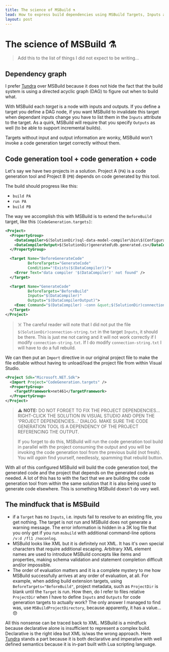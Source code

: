 ```yaml
---
title: The science of MSBuild ⚗️
lead: How to express build dependencies using MSBuild Targets, Inputs and Outputs
layout: post
---
```


# The science of MSBuild ⚗️

> Add this to the list of things I did not expect to be writing...

## Dependency graph

I prefer [Tundra](https://github.com/deplinenoise/tundra) over MSBuild because it does not hide the fact that the build system is using a directed acyclic graph (DAG) to figure out when to build what.

With MSBuild each _target_ is a node with inputs and outputs. If you define a target you define a DAG node, if you want MSBuild to invalidate this target when dependant inputs change you have to list them in the `Inputs` attribute to the target. As a quirk, MSBuild will require that you specify `Outputs` as well (to be able to support incremental builds).

Targets without input and output information are wonky, MSBuild won't invoke a code generation target correctly without them.

## Code generation tool + code generation + code

Let's say we have two projects in a solution. Project A (`PA`) is a code generation tool and Project B (`PB`) depends on code generated by this tool.

The build should progress like this:

- `build PA`
- `run PA`
- `build PB`

The way we accomplish this with MSBuild is to extend the `BeforeBuild` target, like this `[CodeGeneration.targets]`:

~~~xml
<Project>
  <PropertyGroup>
    <DataCompiler>$(SolutionDir)sql-data-model-compiler\bin\$(Configuration)\net461\sql-data-model-compiler.exe</DataCompiler>
    <DataCompilerOutput>$(SolutionDir)generated\db.generated.cs</DataCompilerOutput>
  </PropertyGroup>

  <Target Name="BeforeGenerateCode"
          BeforeTargets="GenerateCode"
          Condition="!Exists($(DataCompiler))">
    <Error Text="data compiler '$(DataCompiler)' not found" />
  </Target>

  <Target Name="GenerateCode"
          BeforeTargets="BeforeBuild"
          Inputs="$(DataCompiler)"
          Outputs="$(DataCompilerOutput)">
    <Exec Command="$(DataCompiler) -conn &quot;$(SolutionDir)connection-string.txt&quot; -output &quot;$(DataCompilerOutput)&quot;" />
  </Target>
</Project>
~~~

> ☠️ The careful reader will note that I did not put the file `$(SolutionDir)connection-string.txt` in the target `Inputs`, it should be there. This is just me not caring and it will not work correctly if I modify `connection-string.txt`. If I do modify `connection-string.txt` I will have to do a full rebuild.

We can then put an `Import` directive in our original project file to make the file editable without having to unload/load the project file from within Visual Studio.

~~~xml
<Project Sdk="Microsoft.NET.Sdk">
  <Import Project="CodeGeneration.targets" />
  <PropertyGroup>
    <TargetFramework>net461</TargetFramework>
  </PropertyGroup>
</Project>
~~~

> ⚠️ **NOTE:** DO NOT FORGET TO FIX THE PROJECT DEPENDENCIES... RIGHT-CLICK THE SOLUTION IN VISUAL STUDIO AND OPEN THE 'PROJECT DEPENDENCIES...' DIALOG. MAKE SURE THE CODE GENERATION TOOL IS A DEPENDENCY OF THE PROJECT REFERENCING THE OUTPUT.
>
> If you forget to do this, MSBuild will run the code generation tool build in parallel with the project consuming the output and you will be invoking the code generation tool from the previous build (not fresh). You will _again_ find yourself, needlessly, spamming that rebuild button.

With all of this configured MSBuild will build the code generation tool, the generated code and the project that depends on the generated code as needed. A lot of this has to with the fact that we are building the code generation tool from within the same solution that it is also being used to generate code elsewhere. This is something MSBuild doesn't do very well.

## The mindfuck that is MSBuild

- if a `Target` has no `Inputs`, i.e. inputs fail to resolve to an existing file, you get nothing. The target is not run and MSBuild does not generate a warning message. The error information is hidden in a 3K log file that you only get if you run `msbuild` with additional command-line options `/v:d /fl1 /noconlog`.
- MSBuild looks like XML but it is definitely not XML. It has it's own special characters that require additional escaping. Arbitrary XML element names are used to introduce MSBuild concepts like items and properties, making schema validation and statement completion difficult and/or impossible.
- The order of evaluation matters and it is a complete mystery to me how MSBuild successfully arrives at any order of evaluation, at all. For example, when adding build extension targets, using `BeforeTargets="BeforeBuild"`, project metadata, such as `ProjectDir` is blank until the `Target` is run. How then, do I refer to files relative `ProjectDir` when I have to define `Inputs` and `Outputs` for code generation targets to actually work? The only answer I managed to find was, use `MSBuildProjectDirectory`, because apparently, it has a value... 😞

All this nonsense can be traced back to XML. MSBuild is a mindfuck because declarative alone is insufficient to represent a complex build. Declarative is the right idea but XML is/was the wrong approach. Here [Tundra](https://github.com/deplinenoise/tundra) stands a part because it is both declarative and imperative with well defined semantics because it is in-part built with Lua scripting language.
